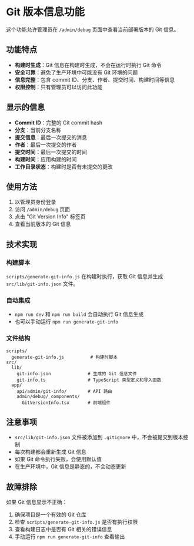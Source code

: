 # Git 版本信息功能

这个功能允许管理员在 `/admin/debug` 页面中查看当前部署版本的 Git 信息。

## 功能特点

- **构建时生成**：Git 信息在构建时生成，不会在运行时执行 Git 命令
- **安全可靠**：避免了生产环境中可能没有 Git 环境的问题
- **信息完整**：包含 commit ID、分支、作者、提交时间、构建时间等信息
- **权限控制**：只有管理员可以访问此功能

## 显示的信息

- **Commit ID**：完整的 Git commit hash
- **分支**：当前分支名称
- **提交信息**：最后一次提交的消息
- **作者**：最后一次提交的作者
- **提交时间**：最后一次提交的时间
- **构建时间**：应用构建的时间
- **工作目录状态**：构建时是否有未提交的更改

## 使用方法

1. 以管理员身份登录
2. 访问 `/admin/debug` 页面
3. 点击 "Git Version Info" 标签页
4. 查看当前版本的 Git 信息

## 技术实现

### 构建脚本

`scripts/generate-git-info.js` 在构建时执行，获取 Git 信息并生成 `src/lib/git-info.json` 文件。

### 自动集成

- `npm run dev` 和 `npm run build` 会自动执行 Git 信息生成
- 也可以手动运行 `npm run generate-git-info`

### 文件结构

```
scripts/
  generate-git-info.js          # 构建时脚本
src/
  lib/
    git-info.json              # 生成的 Git 信息文件
    git-info.ts                # TypeScript 类型定义和导入函数
  app/
    api/admin/git-info/        # API 路由
    admin/debug/_components/
      GitVersionInfo.tsx       # 前端组件
```

## 注意事项

- `src/lib/git-info.json` 文件被添加到 `.gitignore` 中，不会被提交到版本控制
- 每次构建都会重新生成 Git 信息
- 如果 Git 命令执行失败，会使用默认值
- 在生产环境中，Git 信息是静态的，不会动态更新

## 故障排除

如果 Git 信息显示不正确：

1. 确保项目是一个有效的 Git 仓库
2. 检查 `scripts/generate-git-info.js` 是否有执行权限
3. 查看构建日志中是否有 Git 相关的错误信息
4. 手动运行 `npm run generate-git-info` 查看输出 